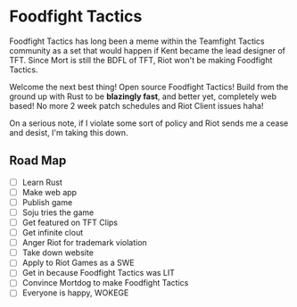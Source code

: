# Foodfight Tactics

Foodfight Tactics has long been a meme within the Teamfight Tactics community as a set that would happen if Kent became the lead designer of TFT. Since Mort is still the BDFL of TFT, Riot won't be making Foodfight Tactics.

Welcome the next best thing! Open source Foodfight Tactics! Build from the ground up with Rust to be **blazingly fast**, and better yet, completely web based! No more 2 week patch schedules and Riot Client issues haha!

On a serious note, if I violate some sort of policy and Riot sends me a cease and desist, I'm taking this down.

## Road Map
- [ ] Learn Rust
- [ ] Make web app
- [ ] Publish game
- [ ] Soju tries the game
- [ ] Get featured on TFT Clips
- [ ] Get infinite clout
- [ ] Anger Riot for trademark violation
- [ ] Take down website
- [ ] Apply to Riot Games as a SWE
- [ ] Get in because Foodfight Tactics was LIT
- [ ] Convince Mortdog to make Foodfight Tactics
- [ ] Everyone is happy, WOKEGE
